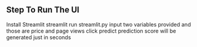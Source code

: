 ## Step To Run The UI

Install Streamlit
streamlit run streamlit.py
input two variables provided and those are price and page views
click predict
prediction score will be generated just in seconds